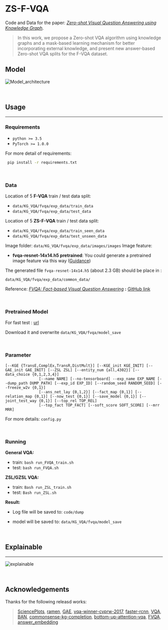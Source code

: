 # ZS-F-VQA

Code and Data for the paper: [*Zero-shot Visual Question Answering using Knowledge Graph*](https://arxiv.org/abs/2107.05348).

>In this work,  we propose a Zero-shot VQA algorithm using knowledge graphs and a mask-based learning mechanism for better incorporating external knowledge, and present new answer-based Zero-shot VQA splits for the F-VQA dataset. 

## Model
![Model_architecture](https://github.com/China-UK-ZSL/ZS-F-VQA/blob/main/figures/Model_architecture.png)

<br />

## Usage

---

### Requirements
- `python >= 3.5`
- `PyTorch >= 1.0.0`

For more detail of requirements: 
```bash
 pip install -r requirements.txt
```

<br />

### Data

Location of 5 **F-VQA** train / test data split:
- ```data/KG_VQA/fvqa/exp_data/train_data```
- ```data/KG_VQA/fvqa/exp_data/test_data```

Location of 5 **ZS-F-VQA** train / test data split: 
- ```data/KG_VQA/fvqa/exp_data/train_seen_data```
- ```data/KG_VQA/fvqa/exp_data/test_unseen_data```

Image folder:
```data/KG_VQA/fvqa/exp_data/images/images```
Image feature:
- **fvqa-resnet-14x14.h5 pretrained**:  You could generate a pretrained image feature via this way ([Guidance](https://github.com/hexiang-hu/answer_embedding/issues/3))

The generated file ```fvqa-resnet-14x14.h5``` (about 2.3 GB) should be place in : 

```data/KG_VQA/fvqa/exp_data/common_data/```

Reference:
[*FVQA: Fact-based Visual Question Answering*](https://arxiv.org/pdf/1606.05433) 
**:** [GitHub link](https://github.com/wangpengnorman/FVQA)

<br />

### Pretrained Model
For fast test : [url](https://www.dropbox.com/sh/vp5asuivqpiir5w/AAC3k_gELrP4ydNNok_o1vlYa?dl=0)

Download it and overwrite ```data/KG_VQA/fvqa/model_save```

<br />

### Parameter
```
[--KGE {TransE,ComplEx,TransR,DistMult}] [--KGE_init KGE_INIT] [--GAE_init GAE_INIT] [--ZSL ZSL] [--entity_num {all,4302}] [--data_choice {0,1,2,3,4}]
               [--name NAME] [--no-tensorboard] --exp_name EXP_NAME [--dump_path DUMP_PATH] [--exp_id EXP_ID] [--random_seed RANDOM_SEED] [--freeze_w2v {0,1}]
               [--ans_net_lay {0,1,2}] [--fact_map {0,1}] [--relation_map {0,1}] [--now_test {0,1}] [--save_model {0,1}] [--joint_test_way {0,1}] [--top_rel TOP_REL]
               [--top_fact TOP_FACT] [--soft_score SOFT_SCORE] [--mrr MRR]
```
For more details: ```config.py```

<br />

### Running

**General VQA:**
- train:
```bash run_FVQA_train.sh```
- test:
```bash run_FVQA.sh```

**ZSL/GZSL VQA:**
- train:
```Bash run_ZSL_train.sh```
- test:
```Bash run_ZSL.sh```

**Result:**

- Log file will be saved to: ```code/dump```

- model will be saved to: ```data/KG_VQA/fvqa/model_save```

<br />

## Explainable

---
![explainable](https://github.com/China-UK-ZSL/ZS-F-VQA/blob/main/figures/all_explainable.png)

<br />

## Acknowledgements


Thanks for the following releasd works:
>[SciencePlots](https://github.com/garrettj403/SciencePlots), [ramen](https://github.com/erobic/ramen), [GAE](https://github.com/zfjsail/gae-pytorch), [vqa-winner-cvprw-2017](https://github.com/markdtw/vqa-winner-cvprw-2017), [faster-rcnn](https://github.com/jwyang/faster-rcnn.pytorch), [VQA](https://github.com/Shivanshu-Gupta/Visual-Question-Answering), [BAN](https://github.com/jnhwkim/ban-vqa), [commonsense-kg-completion](https://github.com/allenai/commonsense-kg-completion), [bottom-up-attention-vqa](https://github.com/hengyuan-hu/bottom-up-attention-vqa), [FVQA](https://github.com/wangpengnorman/FVQA), [answer_embedding](https://github.com/hexiang-hu/answer_embedding)



